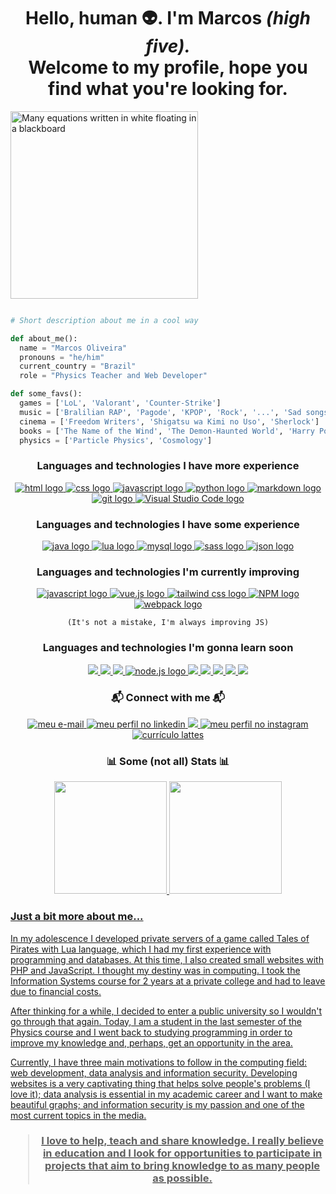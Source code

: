 <!--########### Abstract ###########-->
<div>
  <h1 align="center">
    Hello, human 👽. I'm Marcos <i>(high five).</i>
    <br />
    Welcome to my profile, hope you find what you're looking for. 
  </h1>
</div>
<!--########### My perfil cover ###########-->
<div>
  <img
    src="my-github-perfil-cover.gif"
    height="300px"
    alt="Many equations written in white floating in a blackboard"
    />
</div>


```python

# Short description about me in a cool way

def about_me():
  name = "Marcos Oliveira"
  pronouns = "he/him"
  current_country = "Brazil"
  role = "Physics Teacher and Web Developer"

def some_favs():
  games = ['LoL', 'Valorant', 'Counter-Strike']
  music = ['Bralilian RAP', 'Pagode', 'KPOP', 'Rock', '...', 'Sad songs']
  cinema = ['Freedom Writers', 'Shigatsu wa Kimi no Uso', 'Sherlock']
  books = ['The Name of the Wind', 'The Demon-Haunted World', 'Harry Potter']
  physics = ['Particle Physics', 'Cosmology']
```

<!--########### Languages I studied a bit ###########
<!-- <div align="center">
  <h3>Languages and tools I have basic notions</h3>

  <p>
    <a href="https://lua.org" target="_blank"> <img src="https://raw.githubusercontent.com/devicons/devicon/master/icons/lua/lua-plain-wordmark.svg" alt="lua logo" width="60" height="60"/> </a> 
    <a href="https://www.php.net" target="_blank"> <img src="https://raw.githubusercontent.com/devicons/devicon/master/icons/php/php-original.svg" alt="php logo" width="60" height="60"/> </a> 
    <a href="https://www.mysql.com/" target="_blank"> <img src="https://raw.githubusercontent.com/devicons/devicon/master/icons/mysql/mysql-original-wordmark.svg" alt="mysql logo" width="60" height="60"/> </a> 
    <a href="https://sass-lang.com" target="_blank"> <img src="https://raw.githubusercontent.com/devicons/devicon/master/icons/sass/sass-original.svg" alt="sass logo" width="40" height="40"/> </a> 
    <a href="https://getbootstrap.com" target="_blank"> <img src="https://raw.githubusercontent.com/devicons/devicon/master/icons/bootstrap/bootstrap-plain-wordmark.svg" alt="bootstrap logo" width="60" height="60"/> </a> 
  </p>
</div>

<!--########### Languages I have experience ###########
<div  align="center">
  <h3>Languages and tools I have experience</h3>

  <p> 
    <a href="https://www.w3.org/html/" target="_blank"> <img src="https://raw.githubusercontent.com/devicons/devicon/master/icons/html5/html5-original-wordmark.svg" alt="html5 logo" width="60" height="60"/> </a> 
    <a href="https://www.w3schools.com/css/" target="_blank"> <img src="https://raw.githubusercontent.com/devicons/devicon/master/icons/css3/css3-original-wordmark.svg" alt="css3 logo" width="60" height="60"/> </a>
    <a href="https://developer.mozilla.org/en-US/docs/Web/JavaScript" target="_blank"> <img src="https://raw.githubusercontent.com/devicons/devicon/master/icons/javascript/javascript-original.svg" alt="javascript logo" width="60" height="60"/> </a>	
    <a href="https://www.python.org/" target="_blank"> <img src="https://raw.githubusercontent.com/devicons/devicon/master/icons/python/python-original.svg" alt="python logo" width="60" height="60"/> </a>	
  </p>
</div>
<!--########### Languages I want to learn ###########

<div align="center">
  <h3>Languages and tools I want to learn</h3>

  <p>
    <a href="https://reactjs.org/" target="_blank"> <img src="https://raw.githubusercontent.com/devicons/devicon/master/icons/react/react-original-wordmark.svg" alt="reactjs logo" width="60" height="60"/> </a>
    <a href="https://nodejs.org/" target="_blank"> <img src="https://raw.githubusercontent.com/devicons/devicon/master/icons/nodejs/nodejs-original-wordmark.svg" alt="nodejs logo" width="80" height="80"/> </a>
  </p>
</div> -->

<div align="center">
  <h3>Languages and technologies I have more experience </h3>

  <p> 
    <a href="https://developer.mozilla.org/docs/Web/HTML">
      <img src="https://img.shields.io/badge/HTML5-E34F26?style=for-the-badge&logo=html5&logoColor=white" alt="html logo"/>
    </a>
    <a href="https://developer.mozilla.org/docs/Web/CSS">
      <img src="https://img.shields.io/badge/CSS3-1572B6?style=for-the-badge&logo=css3&logoColor=white" alt="css logo"/>
    </a>
    <a href="https://www.javascript.com/">
      <img src="https://img.shields.io/badge/JavaScript-F7DF1E?style=for-the-badge&logo=javascript&logoColor=black" alt="javascript logo"/>
    </a>
    <a href="https://www.python.org/">
      <img src="https://img.shields.io/badge/Python-3776AB?style=for-the-badge&logo=python&logoColor=white" alt="python logo"/>
    </a>
    <a href="https://www.markdownguide.org/">
      <img src="https://img.shields.io/badge/Markdown-000000?style=for-the-badge&logo=markdown&logoColor=white" alt="markdown logo"/>
    </a>
    <a href="https://git-scm.com/">
      <img src="https://img.shields.io/badge/Git-F05032?style=for-the-badge&logo=git&logoColor=white" alt="git logo"/>
    </a>
    <a href="https://code.visualstudio.com/">
      <img src="https://img.shields.io/badge/VS_Code-0078D4?style=for-the-badge&logo=visual%20studio%20code&logoColor=white" alt="Visual Studio Code logo"/>
    </a>
  </p>
</div> 

<div align="center">
  <h3>Languages and technologies I have some experience</h3>

  <p> 
    <a href="https://www.java.com/">
      <img src= "https://img.shields.io/badge/Java-ED8B00?style=for-the-badge&logo=java&logoColor=white" alt="java logo">
    </a>
    <a href="https://www.lua.org/">
      <img src="https://img.shields.io/badge/Lua-2C2D72?style=for-the-badge&logo=lua&logoColor=white" alt="lua logo"/>
    </a>
    <a href="https://www.mysql.com/">
      <img src= "https://img.shields.io/badge/MySQL-00000F?style=for-the-badge&logo=mysql&logoColor=white" alt="mysql logo">
    </a>
    <a href="https://sass-lang.com/">
      <img src="https://img.shields.io/badge/Sass-CC6699?style=for-the-badge&logo=sass&logoColor=white" alt="sass logo"/>
    </a>
    <a href="https://www.json.org/json-en.html">
      <img src="https://img.shields.io/badge/json-5E5C5C?style=for-the-badge&logo=json&logoColor=white" alt="json logo"/>
    </a>
  </p>
</div>

<div align="center">
  <h3>Languages and technologies I'm currently improving</h3>

  <p>
    <a href="https://www.javascript.com/">
      <img src="https://img.shields.io/badge/JavaScript-F7DF1E?style=for-the-badge&logo=javascript&logoColor=black" alt="javascript logo"/>
    </a>
    <a href="https://vuejs.org/">
      <img src= "https://img.shields.io/badge/Vue.js-35495E?style=for-the-badge&logo=vuedotjs&logoColor=4FC08D" alt="vue.js logo">
    </a>
    <a href="https://tailwindcss.com/">
      <img src= "https://img.shields.io/badge/Tailwind_CSS-38B2AC?style=for-the-badge&logo=tailwind-css&logoColor=white" alt="tailwind css logo">
    </a>
    <a href="https://www.npmjs.com/">
      <img src="https://img.shields.io/badge/npm-CB3837?style=for-the-badge&logo=npm&logoColor=white" alt="NPM logo"/>
    </a>
    <a href="https://webpack.js.org/">
      <img src="https://img.shields.io/badge/webpack-%238DD6F9.svg?style=for-the-badge&logo=webpack&logoColor=black" alt="webpack logo"/>
    </a>
 
    (It's not a mistake, I'm always improving JS)
  </p>
</div> 

<div align="center">
  <h3>Languages and technologies I'm gonna learn soon</h3>

  <p>
    <a href="https://www.typescriptlang.org/">
      <img src= "https://img.shields.io/badge/TypeScript-007ACC?style=for-the-badge&logo=typescript&logoColor=white">
    </a>
    <a href="https://nextjs.org/">
      <img src= "https://img.shields.io/badge/next.js-000000?style=for-the-badge&logo=nextdotjs&logoColor=white">
    </a>
     <a href="https://reactjs.org/">
      <img src= "https://img.shields.io/badge/React-20232A?style=for-the-badge&logo=react&logoColor=61DAFB">
    </a>
    <a href="https://nodejs.org/en/">
      <img src="https://img.shields.io/badge/Node.js-339933?style=for-the-badge&logo=nodedotjs&logoColor=white" alt="node.js logo"/>
    </a>
    <a href="https://svelte.dev/">
      <img src= "https://img.shields.io/badge/Svelte-4A4A55?style=for-the-badge&logo=svelte&logoColor=FF3E00">
    </a>
    <a href="https://www.docker.com/">
      <img src= "https://img.shields.io/badge/Docker-2CA5E0?style=for-the-badge&logo=docker&logoColor=white">
    </a>
    <a href="https://firebase.google.com/">
      <img src= "https://img.shields.io/badge/firebase-ffca28?style=for-the-badge&logo=firebase&logoColor=black">
    </a>
    <a href="https://www.mongodb.com/">
      <img src= "https://img.shields.io/badge/MongoDB-4EA94B?style=for-the-badge&logo=mongodb&logoColor=white">
    </a>
    <a href="https://graphql.org/">
      <img src= "https://img.shields.io/badge/GraphQl-E10098?style=for-the-badge&logo=graphql&logoColor=white">
    </a>
  </p>
</div> 

<!--########### Contact me please ###########-->
<div align="center">
  <h3>📬 Connect with me 📬</h3>
  <a href="mailto:developer.marcos.oliveira@gmail.com">
    <img src="https://img.shields.io/badge/Gmail-D14836?style=for-the-badge&amp;logo=Gmail&amp;logoColor=white" alt="meu e-mail">
  </a>
  <a href="https://www.linkedin.com/in/particlemarcos/">
    <img src="https://img.shields.io/badge/LinkedIn-0077B5?style=for-the-badge&logo=linkedin&logoColor=white" alt="meu perfil no linkedin"> 
  </a>
  <a href="https://discordapp.com/users/259740847443148811">
    <img src="https://img.shields.io/badge/Discord-7289DA?style=for-the-badge&logo=discord&logoColor=white">
  </a>
  <a href="https://www.instagram.com/particlemarcos/">
    <img src="https://img.shields.io/badge/Instagram-E4405F?style=for-the-badge&amp;logo=instagram&amp;logoColor=white" alt="meu perfil no instagram">
  </a>
  <a href="http://lattes.cnpq.br/7927460489449153">
    <img src="https://img.shields.io/badge/-Lattes-blue?style=for-the-badge&amp;logo=read-the-docs&amp;logoColor=white" alt="currículo lattes">
  </a>
</div>


<!--########### My Stats ########### 


[![Top Langs of Marcos Oliveira](https://github-readme-stats.vercel.app/api/top-langs/?username=the-physicist&langs_count=8)](https://github.com/the-physicist/github-readme-stats) -->

<div align='center'>
  <h3>📊 Some (not all) Stats 📊</h3>
  
  <a href="https://github.com/the-physicist">
  <img height="180em" src="https://github-readme-stats.vercel.app/api?username=the-physicist&show_icons=true&theme=radical&count_private=true"/>
  <img height="180em" src="https://github-readme-stats.vercel.app/api/top-langs/?username=the-physicist&layout=compact&langs_count=7&theme=dark"/>
</div>


<!--########### Just a bit more about me ###########-->

<div>
  <h3>Just a bit more about me...</h3>


  In my adolescence I developed private servers of a game called Tales of Pirates with Lua language, which I had my first experience with programming and databases. At this time, I also created small websites with PHP and JavaScript. I thought my destiny was in computing. I took the Information Systems course for 2 years at a private college and had to leave due to financial costs.

  After thinking for a while, I decided to enter a public university so I wouldn't go through that again. Today, I am a student in the last semester of the Physics course and I went back to studying programming in order to improve my knowledge and, perhaps, get an opportunity in the area.

  Currently, I have three main motivations to follow in the computing field: web development, data analysis and information security. Developing websites is a very captivating thing that helps solve people's problems (I love it); data analysis is essential in my academic career and I want to make beautiful graphs; and information security is my passion and one of the most current topics in the media.

  <h3 align="center"><blockquote>I love to help, teach and share knowledge. I really believe in education and I look for opportunities to participate in projects that aim to bring knowledge to as many people as possible.</blockquote></h2>
</<div>
